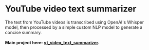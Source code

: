 # YouTube video text summarizer
The text from YouTube videos is transcribed using OpenAI's Whisper model, then processed by a simple custom NLP model to generate a concise summary. \
\
**Main project here: [yt_video_text_summarizer](https://github.com/Emptx0/yt_video_text_summarizer).**
